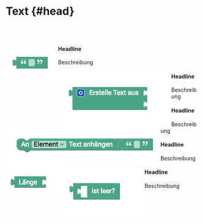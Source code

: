 # Text {#head}

<div class="description"></div>
<div class="line">
    <br>
    <br>
</div>

<div class="container">
    <div class="row">
        <div class="col-md">
            <img src="../pictures/blocks/text/text-0.png" alt="block" align="left">
        </div>
        <div class="col-md">
            <h4>Headline</h4>
            Beschreibung
        </div>
    </div>
</div>

<div class="line"></div>

<div class="container">
    <div class="row">
        <div class="col-md">
            <img src="../pictures/blocks/text/text-1.png" alt="block" align="left">
        </div>
        <div class="col-md">
            <h4>Headline</h4>
            Beschreibung
        </div>
    </div>
</div>

<div class="line"></div>

<div class="container">
    <div class="row">
        <div class="col-md">
            <img src="../pictures/blocks/text/text-2.png" alt="block" align="left">
        </div>
        <div class="col-md">
            <h4>Headline</h4>
            Beschreibung
        </div>
    </div>
</div>

<div class="line"></div>

<div class="container">
    <div class="row">
        <div class="col-md">
            <img src="../pictures/blocks/text/text-3.png" alt="block" align="left">
        </div>
        <div class="col-md">
            <h4>Headline</h4>
            Beschreibung
        </div>
    </div>
</div>

<div class="line"></div>

<div class="line"></div>

<div class="container">
    <div class="row">
        <div class="col-md">
            <img src="../pictures/blocks/text/text-4.png" alt="block" align="left">
        </div>
        <div class="col-md">
            <h4>Headline</h4>
            Beschreibung
        </div>
    </div>
</div>

<div class="line"></div>